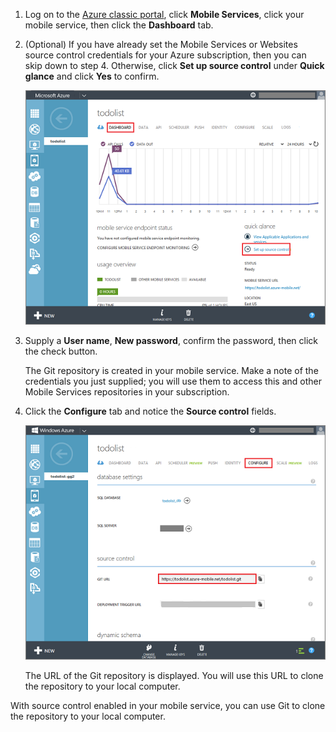 
1. Log on to the [Azure classic portal](https://manage.windowsazure.com/), click **Mobile Services**, click your mobile service, then click the **Dashboard** tab.

2. (Optional) If you have already set the Mobile Services or Websites source control credentials for your Azure subscription, then you can skip down to step 4. Otherwise, click **Set up source control** under **Quick glance** and click **Yes** to confirm.

    ![Set up source control](./media/mobile-services-enable-source-control/mobile-setup-source-control.png)

3. Supply a **User name**, **New password**, confirm the password, then click the check button. 

    The Git repository is created in your mobile service. Make a note of the credentials you just supplied; you will use them to access this and other Mobile Services repositories in your subscription.

4. Click the **Configure** tab and notice the **Source control** fields.

    ![Configure source control](./media/mobile-services-enable-source-control/mobile-source-control-configure.png)

    The URL of the Git repository is displayed. You will use this URL to clone the repository to your local computer.


With source control enabled in your mobile service, you can use Git to clone the repository to your local computer.

